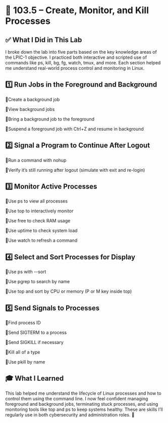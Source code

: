 # 🧪 103.5 – Create, Monitor, and Kill Processes

## ✅ What I Did in This Lab
I broke down the lab into five parts based on the key knowledge areas of the LPIC-1 objective. I practiced both interactive and scripted use of commands like ps, kill, bg, fg, watch, tmux, and more. Each section helped me understand real-world process control and monitoring in Linux.

## 1️⃣ Run Jobs in the Foreground and Background

🔹Create a background job

🔹View background jobs

🔹Bring a background job to the foreground

🔹Suspend a foreground job with Ctrl+Z and resume in background

## 2️⃣ Signal a Program to Continue After Logout

🔹Run a command with nohup

🔹Verify it’s still running after logout (simulate with exit and re-login)

## 3️⃣ Monitor Active Processes

🔹Use ps to view all processes

🔹Use top to interactively monitor

🔹Use free to check RAM usage

🔹Use uptime to check system load

🔹Use watch to refresh a command

## 4️⃣ Select and Sort Processes for Display
🔹Use ps with --sort

🔹Use pgrep to search by name

🔹Use top and sort by CPU or memory (P or M key inside top)

## 5️⃣ Send Signals to Processes

🔹Find process ID

🔹Send SIGTERM to a process

🔹Send SIGKILL if necessary

🔹Kill all of a type

🔹Use pkill by name

## 🎓 What I Learned
This lab helped me understand the lifecycle of Linux processes and how to control them using the command line. I now feel confident managing foreground and background jobs, terminating stuck processes, and using monitoring tools like top and ps to keep systems healthy. These are skills I’ll regularly use in both cybersecurity and administration roles. 🧠











